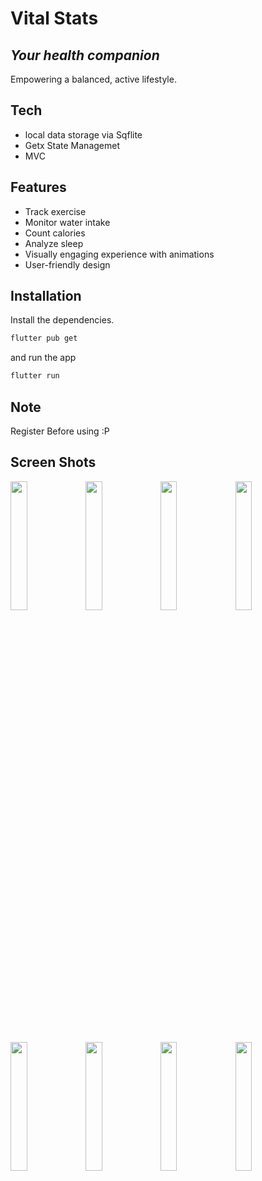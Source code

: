  # Vital Stats
## _Your health companion_

Empowering a balanced, active lifestyle.
## Tech
-  local data storage via Sqflite
- Getx State Managemet
- MVC
 

## Features
-  Track exercise
-  Monitor water intake
-  Count calories
- Analyze sleep
- Visually engaging experience with animations
-  User-friendly design
 
## Installation
 
Install the dependencies.

```sh
flutter pub get
```

and run the app

```sh
flutter run
```
 ## Note 
 Register Before using :P

 ## Screen Shots

<img src="https://github.com/MrBooring/Vital_Stats/assets/110709126/38cc2fac-2a41-42ec-9c0d-4fd8a8090d12" width="23%"></img> <img src="https://github.com/MrBooring/Vital_Stats/assets/110709126/ed5c255a-cc98-4898-97d9-d929370fdf31" width="23%"></img> <img src="https://github.com/MrBooring/Vital_Stats/assets/110709126/ec1ec5cc-f64f-4e17-929e-379b5a92913b" width="23%"></img> <img src="https://github.com/MrBooring/Vital_Stats/assets/110709126/29cc49d0-167a-48b4-9da4-b480b31c2e83" width="23%"></img> <img src="https://github.com/MrBooring/Vital_Stats/assets/110709126/d59149ad-84e4-4dc8-8b7c-ff8adccedbcf" width="23%"></img> <img src="https://github.com/MrBooring/Vital_Stats/assets/110709126/e6c82af9-c188-490f-8fd3-0f01e56fbe62" width="23%"></img> <img src="https://github.com/MrBooring/Vital_Stats/assets/110709126/826654fb-a49d-4aa9-a405-f116504ae8c2" width="23%"></img> <img src="https://github.com/MrBooring/Vital_Stats/assets/110709126/0ced58d3-0f4b-498c-9db0-52998f07054e" width="23%"></img> 
